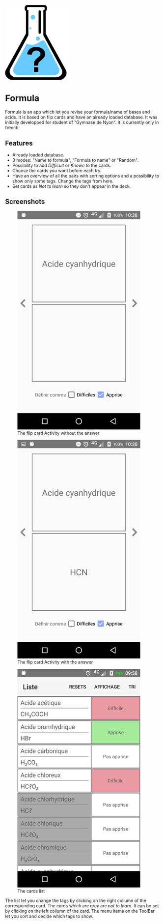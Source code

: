 <img src="https://github.com/Daxidz/formula/blob/master/images/formula_icon.png" width="200">

# Formula
Formula is an app which let you revise your formula/name of bases and acids. It is based on flip cards and have an already loaded database.
It was initially developped for student of "Gymnase de Nyon". It is currently only in french.

## Features
- Already loaded database.
- 3 modes: "Name to formula", "Formula to name" or "Random".
- Possibility to add *Difficult* or *Known* to the cards.
- Choose the cards you want before each try.
- Have an overview of all the pairs with sorting options and a possibility to show only some tags. Change the tags from here.
- Set cards as *Not to learn* so they don't appear in the deck.

## Screenshots

<figure>
  <img src="https://github.com/Daxidz/formula/blob/master/images/game_without_answer.png" width="400">
  <figcaption>The flip card Activity without the answer</figcaption>
</figure>

<figure>
  <img src="https://github.com/Daxidz/formula/blob/master/images/game_with_answer.png" width="400">
  <figcaption>The flip card Activity with the answer</figcaption>
</figure>

<figure>
  <img src="https://github.com/Daxidz/formula/blob/master/images/list.png" width="400">
  <figcaption>The cards list</figcaption>
</figure>

The list let you change the tags by clicking on the right collumn of the corresponding card. The cards which are grey are *not to learn*. It can be set by clicking on the left collumn of the card. The menu items on the ToolBar let you sort and decide which tags to show.
